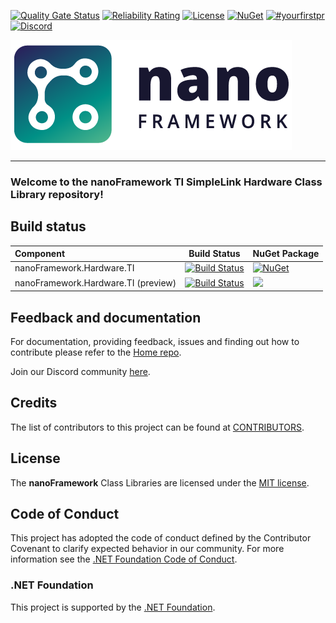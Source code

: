 [![Quality Gate Status](https://sonarcloud.io/api/project_badges/measure?project=nanoframework_lib-nanoFramework.Hardware.TI&metric=alert_status)](https://sonarcloud.io/dashboard?id=nanoframework_lib-nanoFramework.Hardware.TI) [![Reliability Rating](https://sonarcloud.io/api/project_badges/measure?project=nanoframework_lib-nanoFramework.Hardware.TI&metric=reliability_rating)](https://sonarcloud.io/dashboard?id=nanoframework_lib-nanoFramework.Hardware.TI) [![License](https://img.shields.io/badge/License-MIT-blue.svg)](LICENSE) [![NuGet](https://img.shields.io/nuget/dt/nanoFramework.Hardware.TI.svg?label=NuGet&style=flat&logo=nuget)](https://www.nuget.org/packages/nanoFramework.Hardware.TI/) [![#yourfirstpr](https://img.shields.io/badge/first--timers--only-friendly-blue.svg)](https://github.com/nanoframework/Home/blob/master/CONTRIBUTING.md) [![Discord](https://img.shields.io/discord/478725473862549535.svg?logo=discord&logoColor=white&label=Discord&color=7289DA)](https://discord.gg/gCyBu8T)

![nanoFramework logo](https://github.com/nanoframework/Home/blob/main/resources/logo/nanoFramework-repo-logo.png)

-----

### Welcome to the **nanoFramework** TI SimpleLink Hardware Class Library repository!

## Build status

| Component | Build Status | NuGet Package |
|:-|---|---|
| nanoFramework.Hardware.TI | [![Build Status](https://dev.azure.com/nanoframework/nanoFramework.Hardware.TI/_apis/build/status/nanoframework.lib-nanoFramework.Hardware.TI?branchName=develop)](https://dev.azure.com/nanoframework/nanoFramework.Hardware.TI/_build/latest?definitionId=6?branchName=master) | [![NuGet](https://img.shields.io/nuget/v/nanoFramework.Hardware.TI.svg?label=NuGet&style=flat&logo=nuget)](https://www.nuget.org/packages/nanoFramework.Hardware.TI/)  |
| nanoFramework.Hardware.TI (preview) | [![Build Status](https://dev.azure.com/nanoframework/nanoFramework.Hardware.TI/_apis/build/status/nanoframework.lib-nanoFramework.Hardware.TI?branchName=develop)](https://dev.azure.com/nanoframework/nanoFramework.Hardware.TI/_build/latest?definitionId=6?branchName=develop) | [![](https://badgen.net/badge/NuGet/preview/D7B023?icon=https://simpleicons.now.sh/azuredevops/fff)](https://dev.azure.com/nanoframework/feed/_packaging?_a=package&feed=sandbox&package=nanoFramework.Hardware.TI&protocolType=NuGet&view=overview) |

## Feedback and documentation

For documentation, providing feedback, issues and finding out how to contribute please refer to the [Home repo](https://github.com/nanoframework/Home).

Join our Discord community [here](https://discord.gg/gCyBu8T).

## Credits

The list of contributors to this project can be found at [CONTRIBUTORS](https://github.com/nanoframework/Home/blob/master/CONTRIBUTORS.md).

## License

The **nanoFramework** Class Libraries are licensed under the [MIT license](LICENSE.md).

## Code of Conduct

This project has adopted the code of conduct defined by the Contributor Covenant to clarify expected behavior in our community.
For more information see the [.NET Foundation Code of Conduct](https://dotnetfoundation.org/code-of-conduct).

### .NET Foundation

This project is supported by the [.NET Foundation](https://dotnetfoundation.org).
